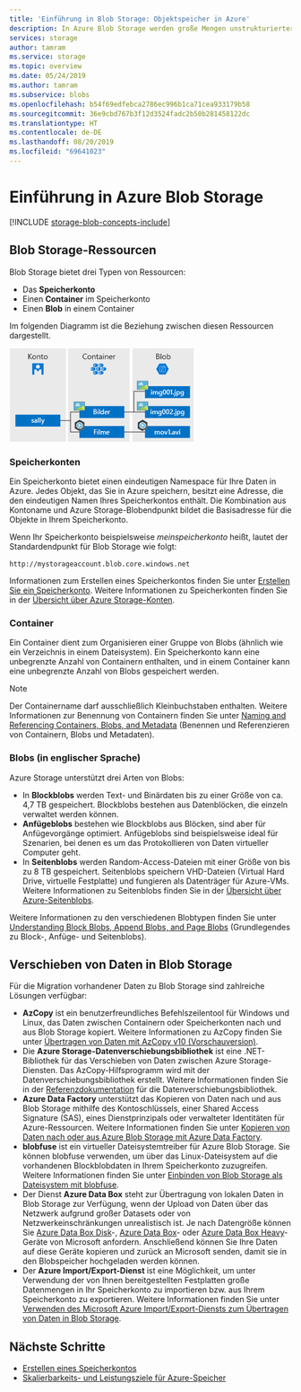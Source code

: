 ```yaml
---
title: 'Einführung in Blob Storage: Objektspeicher in Azure'
description: In Azure Blob Storage werden große Mengen unstrukturierter Objektdaten wie etwa Text- und Binärdaten gespeichert. Azure Blob Storage ist hochgradig skalierbar und hoch verfügbar. Clients können über PowerShell oder über die Azure CLI, programmgesteuert über Azure Storage-Clientbibliotheken oder über REST auf Datenobjekte in Blob Storage zugreifen.
services: storage
author: tamram
ms.service: storage
ms.topic: overview
ms.date: 05/24/2019
ms.author: tamram
ms.subservice: blobs
ms.openlocfilehash: b54f69edfebca2786ec996b1ca71cea933179b58
ms.sourcegitcommit: 36e9cbd767b3f12d3524fadc2b50b281458122dc
ms.translationtype: HT
ms.contentlocale: de-DE
ms.lasthandoff: 08/20/2019
ms.locfileid: "69641023"
---
```

# <a name="introduction-to-azure-blob-storage"></a>Einführung in Azure Blob Storage

[!INCLUDE [storage-blob-concepts-include](../../../includes/storage-blob-concepts-include.md)]

## <a name="blob-storage-resources"></a>Blob Storage-Ressourcen

Blob Storage bietet drei Typen von Ressourcen:

- Das **Speicherkonto** 
- Einen **Container** im Speicherkonto
- Einen **Blob** in einem Container 

Im folgenden Diagramm ist die Beziehung zwischen diesen Ressourcen dargestellt.

![Beziehung zwischen Kontoblob und Containerressource](./media/storage-blob-introduction/blob1.png)

### <a name="storage-accounts"></a>Speicherkonten

Ein Speicherkonto bietet einen eindeutigen Namespace für Ihre Daten in Azure. Jedes Objekt, das Sie in Azure speichern, besitzt eine Adresse, die den eindeutigen Namen Ihres Speicherkontos enthält. Die Kombination aus Kontoname und Azure Storage-Blobendpunkt bildet die Basisadresse für die Objekte in Ihrem Speicherkonto.

Wenn Ihr Speicherkonto beispielsweise *meinspeicherkonto* heißt, lautet der Standardendpunkt für Blob Storage wie folgt:

```
http://mystorageaccount.blob.core.windows.net 
```

Informationen zum Erstellen eines Speicherkontos finden Sie unter [Erstellen Sie ein Speicherkonto](../common/storage-quickstart-create-account.md). Weitere Informationen zu Speicherkonten finden Sie in der [Übersicht über Azure Storage-Konten](../common/storage-account-overview.md?toc=%2fazure%2fstorage%2fblobs%2ftoc.json).

### <a name="containers"></a>Container

Ein Container dient zum Organisieren einer Gruppe von Blobs (ähnlich wie ein Verzeichnis in einem Dateisystem). Ein Speicherkonto kann eine unbegrenzte Anzahl von Containern enthalten, und in einem Container kann eine unbegrenzte Anzahl von Blobs gespeichert werden. 

  > [!NOTE]
  > Der Containername darf ausschließlich Kleinbuchstaben enthalten. Weitere Informationen zur Benennung von Containern finden Sie unter [Naming and Referencing Containers, Blobs, and Metadata](https://docs.microsoft.com/rest/api/storageservices/Naming-and-Referencing-Containers--Blobs--and-Metadata) (Benennen und Referenzieren von Containern, Blobs und Metadaten).

### <a name="blobs"></a>Blobs (in englischer Sprache)
 
Azure Storage unterstützt drei Arten von Blobs:

* In **Blockblobs** werden Text- und Binärdaten bis zu einer Größe von ca. 4,7 TB gespeichert. Blockblobs bestehen aus Datenblöcken, die einzeln verwaltet werden können.
* **Anfügeblobs** bestehen wie Blockblobs aus Blöcken, sind aber für Anfügevorgänge optimiert. Anfügeblobs sind beispielsweise ideal für Szenarien, bei denen es um das Protokollieren von Daten virtueller Computer geht.
* In **Seitenblobs** werden Random-Access-Dateien mit einer Größe von bis zu 8 TB gespeichert. Seitenblobs speichern VHD-Dateien (Virtual Hard Drive, virtuelle Festplatte) und fungieren als Datenträger für Azure-VMs. Weitere Informationen zu Seitenblobs finden Sie in der [Übersicht über Azure-Seitenblobs](storage-blob-pageblob-overview.md).

Weitere Informationen zu den verschiedenen Blobtypen finden Sie unter [Understanding Block Blobs, Append Blobs, and Page Blobs](https://docs.microsoft.com/rest/api/storageservices/understanding-block-blobs--append-blobs--and-page-blobs) (Grundlegendes zu Block-, Anfüge- und Seitenblobs).

## <a name="move-data-to-blob-storage"></a>Verschieben von Daten in Blob Storage

Für die Migration vorhandener Daten zu Blob Storage sind zahlreiche Lösungen verfügbar:

- **AzCopy** ist ein benutzerfreundliches Befehlszeilentool für Windows und Linux, das Daten zwischen Containern oder Speicherkonten nach und aus Blob Storage kopiert. Weitere Informationen zu AzCopy finden Sie unter [Übertragen von Daten mit AzCopy v10 (Vorschauversion)](../common/storage-use-azcopy-v10.md). 
- Die **Azure Storage-Datenverschiebungsbibliothek** ist eine .NET-Bibliothek für das Verschieben von Daten zwischen Azure Storage-Diensten. Das AzCopy-Hilfsprogramm wird mit der Datenverschiebungsbibliothek erstellt. Weitere Informationen finden Sie in der [Referenzdokumentation](/dotnet/api/microsoft.azure.storage.datamovement) für die Datenverschiebungsbibliothek. 
- **Azure Data Factory** unterstützt das Kopieren von Daten nach und aus Blob Storage mithilfe des Kontoschlüssels, einer Shared Access Signature (SAS), eines Dienstprinzipals oder verwalteter Identitäten für Azure-Ressourcen. Weitere Informationen finden Sie unter [Kopieren von Daten nach oder aus Azure Blob Storage mit Azure Data Factory](https://docs.microsoft.com/azure/data-factory/connector-azure-blob-storage?toc=%2fazure%2fstorage%2fblobs%2ftoc.json). 
- **blobfuse** ist ein virtueller Dateisystemtreiber für Azure Blob Storage. Sie können blobfuse verwenden, um über das Linux-Dateisystem auf die vorhandenen Blockblobdaten in Ihrem Speicherkonto zuzugreifen. Weitere Informationen finden Sie unter [Einbinden von Blob Storage als Dateisystem mit blobfuse](storage-how-to-mount-container-linux.md).
- Der Dienst **Azure Data Box** steht zur Übertragung von lokalen Daten in Blob Storage zur Verfügung, wenn der Upload von Daten über das Netzwerk aufgrund großer Datasets oder von Netzwerkeinschränkungen unrealistisch ist. Je nach Datengröße können Sie [Azure Data Box Disk](../../databox/data-box-disk-overview.md)-, [Azure Data Box](../../databox/data-box-overview.md)- oder [Azure Data Box Heavy](../../databox/data-box-heavy-overview.md)-Geräte von Microsoft anfordern. Anschließend können Sie Ihre Daten auf diese Geräte kopieren und zurück an Microsoft senden, damit sie in den Blobspeicher hochgeladen werden können.
- Der **Azure Import/Export-Dienst** ist eine Möglichkeit, um unter Verwendung der von Ihnen bereitgestellten Festplatten große Datenmengen in Ihr Speicherkonto zu importieren bzw. aus Ihrem Speicherkonto zu exportieren. Weitere Informationen finden Sie unter [Verwenden des Microsoft Azure Import/Export-Diensts zum Übertragen von Daten in Blob Storage](../common/storage-import-export-service.md).

## <a name="next-steps"></a>Nächste Schritte

* [Erstellen eines Speicherkontos](../common/storage-create-storage-account.md?toc=%2fazure%2fstorage%2fblobs%2ftoc.json)
* [Skalierbarkeits- und Leistungsziele für Azure-Speicher](../common/storage-scalability-targets.md)
